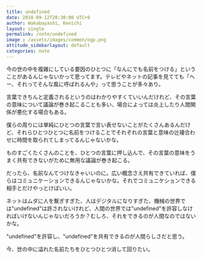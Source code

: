 ```yaml
---
title: undefined
date: 2018-09-12T20:30:00 UTC+9
author: Wakabayashi, Kenichi
layout: single
permalink: /note/undefined
image : /assets/images/common/ogp.png
attitude_sidebarlayout: default
categories: note
---
```

今の世の中を複雑にしている要因のひとつに「なんにでも名前をつける」ということがあるんじゃないかって思ってます。テレビやネットの記事を見てても「へー、それってそんな風に呼ばれるんや」って思うことが多々あり。

言葉できちんと定義されるというのはわかりやすくていいんだけれど、その言葉の意味について議論が巻き起こることも多い、場合によっては炎上したり人間関係が悪化する場合もある。

僕らの周りには単純にひとつの言葉で言い表せないことがたくさんあるんだけど、それらひとつひとつに名前をつけることでそれぞれの言葉と意味の辻褄合わせに時間を取られてしまってるんじゃないかな。

ものすごくたくさんのことを、ひとつの言葉に押し込んで、その言葉の意味をうまく共有できないがために無用な議論が巻き起こる。

だったら、名前なんてつけなきゃいいのに。広い概念さえ共有できていれば、僕らはコミュニケーションできるんじゃないかな。それでコミュニケションできる相手とだけやっとけばいい。

ネットはムダに人を繋ぎすぎた、人はデジタルになりすぎた、機械の世界では"undefined"は許されないけれど、人間の世界では"undefined"を許容しなければいけないんじゃないだろうか？むしろ、それをできるのが人間なのではないかな。

"undefined"を許容し、"undefined"を共有できるのが人間らしさだと思う。

今、世の中に溢れた名前たちをひとつひとつ消して回りたい。